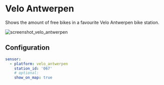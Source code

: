 # Velo Antwerpen

Shows the amount of free bikes in a favourite Velo Antwerpen bike station.

![screenshot_velo_antwerpen](https://i.imgur.com/q91Nz7r.png)

## Configuration

```yaml
sensor:
  - platform: velo_antwerpen
    station_id: '067'
    # optional:
    show_on_map: true
```
